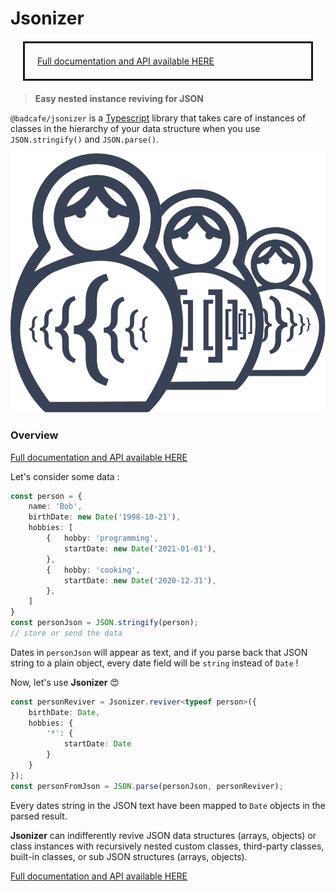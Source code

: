 # Jsonizer 

<div style='margin: 20px; padding: 20px; border: solid 3px'>
    <a href="http://badcafe.github.io/jsonizer">Full documentation and API available HERE</a>
</div>

> **Easy nested instance reviving for JSON**

`@badcafe/jsonizer` is a [Typescript](https://www.typescriptlang.org/) library that takes care of instances of classes in the hierarchy of your data structure when you use `JSON.stringify()` and `JSON.parse()`.

<p style='align: center'>
    <img src="docs/matryoshka.svg"/>
</p>

### Overview

<a href="http://badcafe.github.io/jsonizer">Full documentation and API available HERE</a>

Let's consider some data :

```typescript
const person = {
    name: 'Bob',
    birthDate: new Date('1998-10-21'),
    hobbies: [
        {   hobby: 'programming',
            startDate: new Date('2021-01-01'),
        },
        {   hobby: 'cooking',
            startDate: new Date('2020-12-31'),
        },
    ]
}
const personJson = JSON.stringify(person);
// store or send the data
```

Dates in `personJson` will appear as text, and if you parse back that JSON string to a plain object, every date field will be `string` instead of `Date` !

Now, let's use **Jsonizer** 😍

```typescript
const personReviver = Jsonizer.reviver<typeof person>({
    birthDate: Date,
    hobbies: {
        '*': {
            startDate: Date
        }
    }
});
const personFromJson = JSON.parse(personJson, personReviver);
```

Every dates string in the JSON text have been mapped to `Date` objects in the parsed result.

**Jsonizer** can indifferently revive JSON data structures (arrays, objects) or class instances with recursively nested custom classes, third-party classes, built-in classes, or sub JSON structures (arrays, objects).

<a href="http://badcafe.github.io/jsonizer">Full documentation and API available HERE</a>
